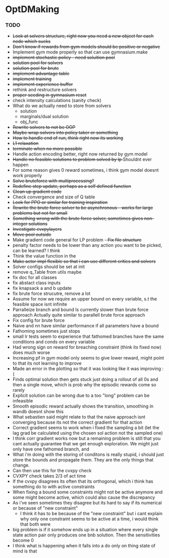 # OptDMaking

### TODO

 - <s> Look at solvers structure, right now you need a new object for each node which sucks</S>
 - <s> Don't know if rewards from gym models should be positive or negative </s>
 - Implement gym mode properly so that can use gymnasium.make
 - <s> implement stochastic policy - need soluition pool </s>
 - <s> solution pool for solvers </s>
 - <s> solution pool for brute </s>
 - <s> implement advantage table </s>
 - <s> implement training</s>
 - <s> implement experience buffer </s>
 - rethink and restructure solvers
 - <s> proper seeding in gymnasium reset </s>
 - check intensity calculations (sanity check)
 - What do we actually need to store from solvers
    - solution
    - marginals/dual solution
    - obj_func
 - <s> Rewrite solvers to not be OOP </s>
 - <s> Maybe wrap solvers into policy taker or something </s>
 - <s> How to handle end of run, think right now its working</s>
 - <s>  L1 relaxation </s>
 - <s> terminate when no more possible </s>
 - Handle action encoding better, right now returned by gym model
 - <s> Handle no feasible solutions to problem solved by lp </s> Shouldnt ever happen
 - For some reason gives 0 reward sometimes, i think gym model doesnt work properly
 - <s> Solve bruteforce with multiprocessing? </s>
 - <s> Redefine step update, perhaps as a self defined function </s>
 - <s> Clean up gradient code </s>
 - Check convergence and size of Q table
 - <s> Look for PPO or similar for training inspiration </s>
 - <s> Rewrite the brute force solver to be asynchronous - works for large problems but not for small </S>
 - <s> Something wrong with the brute force solver, sometimes gives non-integer solutions </s>
 - <s> Investigate cvxpylayers </s>
 - <s> Move pool outside </s>
 - Make gradient code general for LP problem
 -<s> Fix file structure </s>
 - penalty factor needs to be lower than any action you want to be picked, can be learned? I think
 - Think the value function in the 
 - <s>Make actor impl flexible so that i can use different critics and solvers </S>
 - Solver configs should be set at init
 - remove q_Table from utils maybe
 - fix doc for all classes
 - fix abstact class inputs
 - fix knapsack a and b update
 - fix brute force strucutre, remove a lot
 - Assume for now we require an upper bound on every variable, s.t the feasible space isnt infinite
 - Parralleize branch and bound
   Is currently slower than brute force approach
   Actually quite similar to parallell brute force approach
 - Fix config for brute force
 - Naive and nn have similar performance if all parameters have a bound
 - Fathoming sometimes just stops
 - small lr tests seem to experience that fathomed branches have the same conditions and conds on every variable
 - Had wrong sign on reward for breaching constraint (think its fixed now) does much worse
 - Increasing pf in gym model only seems to give lower reward, might point to that its not learning to improve
  - Made an error in the plotting so that it was looking like it was improving :( 
 - Finds optimal solution then gets stuck just doing a rollout of all 0s and then a single move, which is prob why the episodic rewards come so rarely
 - Explicit solution can be wrong due to a too "long" problem can be infeasible
 - Smooth episodic reward actually shows the transition, smoothing in wandb doesnt show this
 - What sebastien said might relate to that the naive approach isnt converging because its not the correct gradient for that action
 - Correct gradient seems to work when i fixed the sampling a bit (let the lag grad be calculated using the chosen sol action not the sampled one)
 - I think corr gradient works now but a remaining problem is still that you cant actually guarantee that we get enough exploration. We might just only have one fathomed branch, and 
 - What i'm doing with the storing of conditons is really stupid, i should just store the bounds and propagate them. They are the only things that change.
  - Can then use this for the cvxpy check
  - CVXPY check takes 2/3 of act time
  - If the cvxpy disagrees its often that its orthogonal, which i think has something do to with active constraints
  - When fixing a bound some constraints might not be active anymore and some might become active, which could also cause the discrepancy
  - As i've seen sometimes they disagree but its hard to say if its numerical or because of "new constraint"
    - I think it has to be because of the "new constraint" but i cant explain why only one constraint seems to be active at a time, i would think that both were
  - big problem is if it somehow ends up in a situation where every single state action pair only produces one bnb solution. Then the sensitivities become 0
  - I think what is happening when it falls into a do only on thing state of mind is that